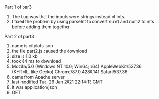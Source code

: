 Part 1 of par3
1. The bug was that the inputs were strings instead of ints.
2. I fixed the problem by using parseInt to convert num1 and num2 to ints before adding them together.

Part 2 of part3
1. name is citylots.json
2. the file part2.js caused the download
3. size is 1.0 kb
4. took 84 ms to download
5. Mozilla/5.0 (Windows NT 10.0; Win64; x64) AppleWebKit/537.36 (KHTML, like Gecko) Chrome/87.0.4280.141 Safari/537.36
6. came from Apache server
7. last modified Tue, 26 Jan 2021 22:14:13 GMT
8. it was application/json
9. GET